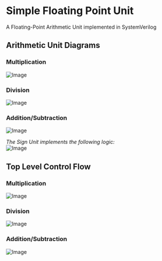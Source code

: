 # Simple Floating Point Unit

A Floating-Point Arithmetic Unit implemented in SystemVerilog

## Arithmetic Unit Diagrams

### Multiplication
![Image](/Images/Float_Multiplier_Diagram.png)

### Division
![Image](/Images/Float_Divider_Diagram.png)

### Addition/Subtraction
![Image](/Images/Float_Adder_Diagram.png)

*The Sign Unit implements the following logic:*  
![Image](/Images/Sign_Unit.png)

## Top Level Control Flow

### Multiplication
![Image](/Images/Special_Values_MUL.png)

### Division
![Image](/Images/Special_Values_DIV.png)

### Addition/Subtraction
![Image](/Images/Special_Values_ADD_SUB.png)